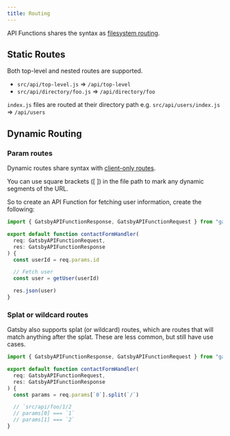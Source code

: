 ```yaml
---
title: Routing
---
```


API Functions shares the syntax as [filesystem routing](/docs/reference/routing/file-system-route-api/).

## Static Routes

Both top-level and nested routes are supported.

- `src/api/top-level.js` => `/api/top-level`
- `src/api/directory/foo.js` => `/api/directory/foo`

`index.js` files are routed at their directory path e.g. `src/api/users/index.js` => `/api/users`

## Dynamic Routing

### Param routes

Dynamic routes share syntax with [client-only routes](/docs/reference/routing/file-system-route-api/#creating-client-only-routes).

You can use square brackets ([ ]) in the file path to mark any dynamic segments of the URL.

So to create an API Function for fetching user information, create the following:

```ts:title=src/api/users/[id].ts
import { GatsbyAPIFunctionResponse, GatsbyAPIFunctionRequest } from "gatsby"

export default function contactFormHandler(
  req: GatsbyAPIFunctionRequest,
  res: GatsbyAPIFunctionResponse
) {
  const userId = req.params.id

  // Fetch user
  const user = getUser(userId)

  res.json(user)
}
```

### Splat or wildcard routes

Gatsby also supports splat (or wildcard) routes, which are routes that will match anything after the splat. These are less common, but still have use cases.

```ts:title=src/api/foo/[...].ts
import { GatsbyAPIFunctionResponse, GatsbyAPIFunctionRequest } from "gatsby"

export default function contactFormHandler(
  req: GatsbyAPIFunctionRequest,
  res: GatsbyAPIFunctionResponse
) {
  const params = req.params[`0`].split(`/`)

  // `src/api/foo/1/2
  // params[0] === `1`
  // params[1] === `2`
}
```
